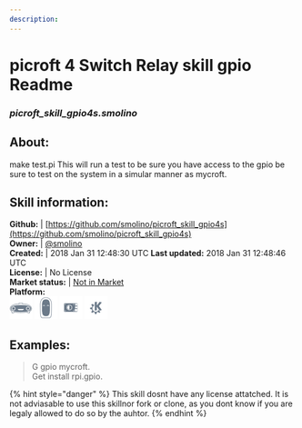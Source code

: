 ```yaml
---
description: 
---
```


# picroft 4 Switch Relay skill gpio Readme  
### _picroft_skill_gpio4s.smolino_  
## About:  
make test.pi
This will run a test to be sure you have access to the gpio be sure to test on the system in a simular manner as mycroft.

## Skill information:  
**Github:** | [https://github.com/smolino/picroft_skill_gpio4s](https://github.com/smolino/picroft_skill_gpio4s)  
**Owner:** | [@smolino](https://github.com/smolino)  
**Created:** | 2018 Jan 31 12:48:30 UTC  **Last updated:** 2018 Jan 31 12:48:46 UTC  
**License:** | No License  
**Market status:** | [Not in Market](https://market.mycroft.ai/skill/)  
**Platform:**  
 ![Mark I](../.gitbook/assets/mark-1-icon.png)  ![Mark II](../.gitbook/assets/mark-2-icon.png)  ![Picroft](../.gitbook/assets/picroft-icon.png)  ![plasmoid](../.gitbook/assets/kde.png)   
## Examples:  
> G gpio mycroft.  
> Get install rpi.gpio.  
  
{% hint style="danger" %}
This skill dosnt have any license attatched. It is not adviasable to use this skillnor fork or clone, as you dont know if you are legaly allowed to do so by the auhtor.
{% endhint %}
